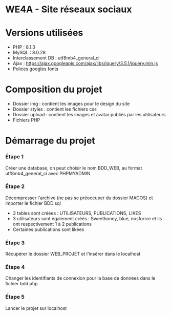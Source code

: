 # WE4A - Site réseaux sociaux

# Versions utilisées 
- PHP : 8.1.3 
- MySQL :  8.0.28
- Interclassement DB : utf8mb4_general_ci
- Ajax : https://ajax.googleapis.com/ajax/libs/jquery/3.5.1/jquery.min.js
- Polices googles fonts

# Composition du projet
- Dossier img : contient les images pour le design du site
- Dossier styles : contient les fichiers css
- Dossier upload : contient les images et avatar publiés par les utilisateurs
- Fichiers PHP 

# Démarrage du projet
### Étape 1
Créer une database, on peut choisir le nom BDD_WEB, au format utf8mb4_general_ci avec PHPMYADMIN

### Étape 2
Décompresser l'archive (ne pas se préoccuper du dossier MACOS) et importer le fichier BDD.sql 
- 3 tables sont créées : UTILISATEURS, PUBLICATIONS, LIKES
- 3 utilisateurs sont également créés : Sweethoney, blue, nosforice et ils ont respectivement 1 à 2 publications
- Certaines publications sont likées

### Étape 3

Récupérer le dossier WEB_PROJET et l'insérer dans le localhost

### Étape 4

Changer les identifiants de connexion pour la base de données dans le fichier bdd.php

### Étape 5

Lancer le projet sur localhost
